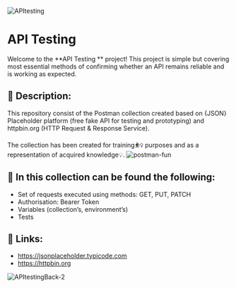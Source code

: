 ![APItesting](https://github.com/user-attachments/assets/975a83e6-3de7-4c85-8a3c-39af0641636c)

# API Testing 
Welcome to the **API Testing ** project! This project is simple but covering most essential methods of confirming whether an API remains reliable and is working as expected.

## 👋 Description:

This repository consist of the Postman collection created based on {JSON} Placeholder platform (free fake API for testing and prototyping) and httpbin.org (HTTP Request & Response Service).

The collection has been created for training⛹️‍♀️ purposes and as a representation of acquired knowledge💡.
![postman-fun](https://github.com/user-attachments/assets/7756916c-d52d-4583-a224-8189649aa6d2)


## 📝  In this collection can be found the following:

* Set of requests executed using methods: GET, PUT, PATCH
* Authorisation: Bearer Token
* Variables (collection’s, environment’s)
* Tests

## 🔗 Links:
* https://jsonplaceholder.typicode.com 
* https://httpbin.org 


![APItestingBack-2](https://github.com/user-attachments/assets/7cfe5c12-a5c6-4c16-a469-ce2c15796149)


